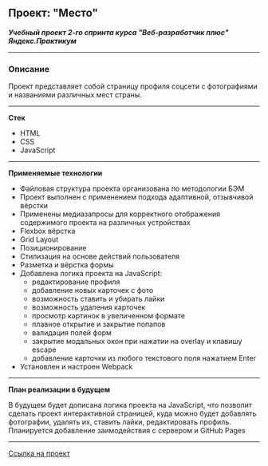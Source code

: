 ## Проект: "Место"

***Учебный проект 2-го спринта курса "Веб-разработчик плюс" Яндекс.Практикум***
___________________________

### Описание

Проект представляет собой страницу профиля соцсети с фотографиями и названиями различных мест страны.
___________________________

**Стек**

* HTML
* CSS
* JavaScript

___________________________

**Применяемые технологии**

* Файловая структура проекта организована по методологии БЭМ
* Проект выполнен с применением подхода адаптивной, отзывчивой вёрстки
* Применены медиазапросы для корректного отображения содержимого проекта на различных устройствах
* Flexbox вёрстка
* Grid Layout
* Позиционирование
* Cтилизация на основе действий пользователя
* Разметка и вёрстка формы
* Добавлена логика проекта на JavaScript:
  * редактирование профиля
  * добавление новых карточек с фото
  * возможность ставить и убирать лайки
  * возможность удаления карточек
  * просмотр картинок в увеличенном формате
  * плавное открытие и закрытие попапов
  * валидация полей форм
  * закрытие модальных окон при нажатии на overlay и клавишу escape
  * добавление карточки из любого текстового поля нажатием Enter
* Установлен и настроен Webpack
___________________________

**План реализации в будущем**

В будущем будет дописана логика проекта на JavaScript, что позволит сделать проект интерактивной страницей, куда можно будет добавлять фотографии, удалять их, ставить лайки, редактировать профиль. Планируется добавление заимодействия с сервером и GitHub Pages
___________________________

[Ссылка на проект](https://mary-an-safronova.github.io/mesto-project/)
